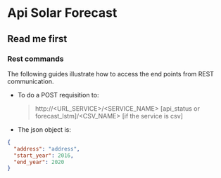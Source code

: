 # Api Solar Forecast

## Read me first

### Rest commands

The following guides illustrate how to access the end points from REST communication.

* To do a POST requisition to:

  > http://<URL_SERVICE>/<SERVICE_NAME> [api_status or forecast_lstm]/<CSV_NAME> [if the service is csv]
* The json object is:

```json
{
  "address": "address",
  "start_year": 2016,
  "end_year": 2020
}
```
